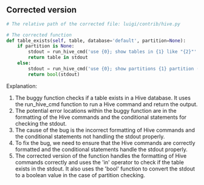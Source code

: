 ## Corrected version

```python
# The relative path of the corrected file: luigi/contrib/hive.py

# The corrected function
def table_exists(self, table, database='default', partition=None):
    if partition is None:
        stdout = run_hive_cmd('use {0}; show tables in {1} like "{2}"'.format(database, database, table))
        return table in stdout
    else:
        stdout = run_hive_cmd('use {0}; show partitions {1} partition ({2})'.format(database, table, self.partition_spec(partition)))
        return bool(stdout)
```

Explanation:
1. The buggy function checks if a table exists in a Hive database. It uses the run_hive_cmd function to run a Hive command and return the output.
2. The potential error locations within the buggy function are in the formatting of the Hive commands and the conditional statements for checking the stdout.
3. The cause of the bug is the incorrect formatting of Hive commands and the conditional statements not handling the stdout properly.
4. To fix the bug, we need to ensure that the Hive commands are correctly formatted and the conditional statements handle the stdout properly.
5. The corrected version of the function handles the formatting of Hive commands correctly and uses the 'in' operator to check if the table exists in the stdout. It also uses the 'bool' function to convert the stdout to a boolean value in the case of partition checking.